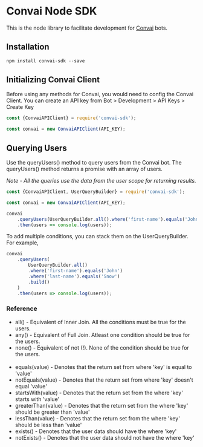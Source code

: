 # Convai Node SDK

This is the node library to facilitate development for [Convai](https://convai.studio/) bots.

## Installation

```js
npm install convai-sdk --save
```

## Initializing Convai Client

Before using any methods for Convai, you would need to config the Convai Client.
You can create an API key from Bot > Development > API Keys > Create Key

```js
const {ConvaiAPIClient} = require('convai-sdk');

const convai = new ConvaiAPIClient(API_KEY);
```

## Querying Users

Use the queryUsers() method to query users from the Convai bot. The queryUsers() method returns a promise with an array of users.

*Note - All the queries use the data from the user scope for returning results.*

```js
const {ConvaiAPIClient, UserQueryBuilder} = require('convai-sdk');

const convai = new ConvaiAPIClient(API_KEY);

convai
    .queryUsers(UserQueryBuilder.all().where('first-name').equals('John').build())
    .then(users => console.log(users));
```

To add multiple conditions, you can stack them on the UserQueryBuilder. For example,

```js
convai
    .queryUsers(
        UserQueryBuilder.all()
        .where('first-name').equals('John')
        .where('last-name').equals('Snow')
        .build()
    )
    .then(users => console.log(users));
```

### Reference

* all() - Equivalent of Inner Join. All the conditions must be true for the users.
* any() - Equivalent of Full Join. Atleast one condition should be true for the users.
* none() - Equivalent of not (!). None of the condition should be true for the users.
<br></br>
* equals(value) - Denotes that the return set from where 'key' is equal to 'value'
* notEquals(value) - Denotes that the return set from where 'key' doesn't equal 'value'
* startsWith(value) - Denotes that the return set from the where 'key' starts with 'value'
* greaterThan(value) - Denotes that the return set from the where 'key' should be greater than 'value'
* lessThan(value) - Denotes that the return set from the where 'key' should be less than 'value'
* exists() - Denotes that the user data should have the where 'key'
* notExists() - Denotes that the user data should not have the where 'key'